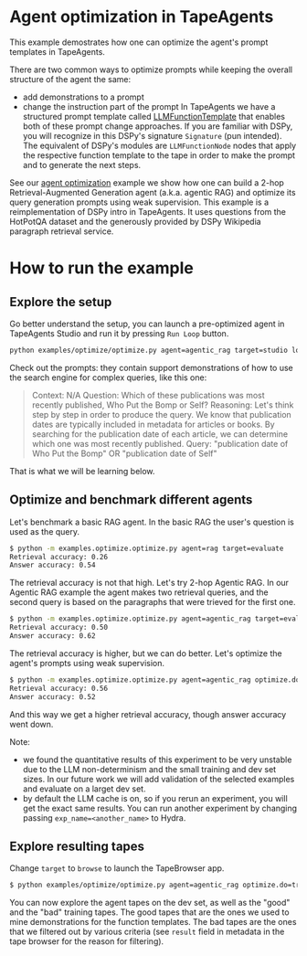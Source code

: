 # Agent optimization in TapeAgents

This example demostrates how one can optimize the agent's prompt templates in TapeAgents.

There are two common ways to optimize prompts while keeping the overall structure of the agent the same:
- add demonstrations to a prompt
- change the instruction part of the prompt
In TapeAgents we have a structured prompt template called [LLMFunctionTemplate](tapeagents/llm_function.py) that enables both of these prompt change approaches. If you are familiar with DSPy, you will recognize in this DSPy's signature `Signature` (pun intended). The equivalent of DSPy's modules are `LLMFunctionNode` nodes that apply the respective function template to the tape in order to make the prompt and to generate the next steps.

See our [agent optimization](examples/optimize) example we show how one can build a 2-hop Retrieval-Augmented Generation agent (a.k.a. agentic RAG) and optimize its query generation prompts using weak supervision. This example is a reimplementation of DSPy intro in TapeAgents. It uses questions from the HotPotQA dataset and the generously provided by DSPy Wikipedia paragraph retrieval service.

# How to run the example

## Explore the setup

Go better understand the setup, you can launch a pre-optimized agent in TapeAgents Studio and run it by pressing `Run Loop` button.

```bash
python examples/optimize/optimize.py agent=agentic_rag target=studio load_demos=true  
```

Check out the prompts: they contain support demonstrations of how to use the search engine for complex queries, like this one:

> Context:
N/A
Question: Which of these publications was most recently published, Who Put the Bomp or Self?
Reasoning: Let's think step by step in order to produce the query. We know that publication dates are typically included in metadata for articles or books. By searching for the publication date of each article, we can determine which one was most recently published.
Query: "publication date of Who Put the Bomp" OR "publication date of Self"

That is what we will be learning below.

## Optimize and benchmark different agents

Let's benchmark a basic RAG agent. In the basic RAG the user's question is used as the query.

```bash
$ python -m examples.optimize.optimize.py agent=rag target=evaluate 
Retrieval accuracy: 0.26
Answer accuracy: 0.54
```

The retrieval accuracy is not that high. Let's try 2-hop Agentic RAG. In our Agentic RAG example the agent makes two retrieval queries, and the second query is based on the paragraphs that were trieved for the first one.

```bash
$ python -m examples.optimize.optimize.py agent=agentic_rag target=evaluate 
Retrieval accuracy: 0.50
Answer accuracy: 0.62
```

The retrieval accuracy is higher, but we can do better. Let's optimize the agent's prompts using weak supervision.

```bash
$ python -m examples.optimize.optimize.py agent=agentic_rag optimize.do=true target=evaluate
Retrieval accuracy: 0.56
Answer accuracy: 0.52
```

And this way we get a higher retrieval accuracy, though answer accuracy went down.

Note:
- we found the quantitative results of this experiment to be very unstable due to the LLM non-determinism and the small training and dev set sizes. In our future work we will add validation of the selected examples and evaluate on a larget dev set.
- by default the LLM cache is on, so if you rerun an experiment, you will get the exact same results. You can run another experiment by changing passing `exp_name=<another_name>` to Hydra.

## Explore resulting tapes

Change `target` to `browse` to launch the TapeBrowser app.

```bash
$ python examples/optimize/optimize.py agent=agentic_rag optimize.do=true target=browse
```

You can now explore the agent tapes on the dev set, as well as the "good" and the "bad" training tapes. The good tapes that are the ones we used to mine demonstrations for the function templates. The bad tapes are the ones that we filtered out by various criteria (see `result` field in metadata in the tape browser for the reason for filtering). 

